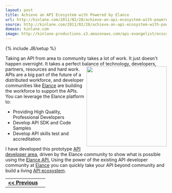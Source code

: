 ```yaml
---
layout: post
title: Achieve an API Ecosystem with Powered by Elance
url: http://kinlane.com/2011/02/28/achieve-an-api-ecosystem-with-powered-by-elance/
source: http://kinlane.com/2011/02/28/achieve-an-api-ecosystem-with-powered-by-elance/
domain: kinlane.com
image: http://kinlane-productions.s3.amazonaws.com/api-evangelist/ecosystem.png
---
```

{% include JB/setup %}<p><!DOCTYPE html PUBLIC "-//W3C//DTD XHTML 1.0 Transitional//EN"
    "http://www.w3.org/TR/xhtml1/DTD/xhtml1-transitional.dtd">
<html xmlns="http://www.w3.org/1999/xhtml">
  <head>
    <title></title>
  </head>
  <body>
    Taking an API from area to community takes a lot of work. It just doesn't happen overnight. It takes a perfect balance of technology, developers, partners, resources and hard work. <img src=
    "http://kinlane-productions.s3.amazonaws.com/api-evangelist/ecosystem.png" alt="" width="250" align="right" /> APIs are a big part of the future of a distributed workforce, and developer
    communities like <a title="Elance" href="http://www.elance.com">Elance</a> are building the workforce to support the APIs. You can leverage the Elance platform to:
    <ul class="mainlist">
      <li>Providing High Quality, Professional Developers
      </li>
      <li>Develop API SDK and Code Samples
      </li>
      <li>Develop API skills test and accreditation
      </li>
    </ul>I have developed this prototype <a title="API developer area" href="http://elance.apievangelist.com/">API developer area</a>, driven by the Elance community to show what is possible using
    the <a title="Elance API" href="http://www.elance.com/p/api">Elance API.</a> Using the power of the existing API developer community at <a title="Elance" href="http://www.elance.com">Elance</a>
    you can quickly take your API beyond community and build a living <a title="API Ecosystem" href="http://www.apievangelist.com/ecosystem.php">API ecosystem</a>.
    <table cellspacing="5" cellpadding="5" width="100%">
      <tbody>
        <tr>
          <td align="left">
            <strong><a title="Develop an Elance Skills Test for Your API Area" href="http://www.kinlane.com/2011/02/develop-an-elance-skills-test-for-your-api-area/">&lt;&lt; Previous</a></strong>
          </td>
          <td align="right"></td>
        </tr>
      </tbody>
    </table>
  </body>
</html></p>
